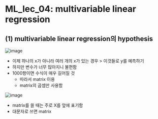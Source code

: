 # ML_lec_04: multivariable linear regression

## (1) multivariable linear regression의 hypothesis

![image](https://user-images.githubusercontent.com/28600272/43896643-81b4410c-9c14-11e8-8843-595810533857.png)

- 이제 하나의 x가 아니라 여러 개의 x가 있는 경우 > 이것들로 y를 예측하기 
- 하지만 변수가 너무 많아지니 불편함 
- 1000항이면 수식이 매우 길어질 것 
  - 따라서 matrix 이용 
  - matrix의 곱셈만 사용함 

![image](https://user-images.githubusercontent.com/28600272/43896727-c6afce02-9c14-11e8-9f94-bbc4b207e3c3.png)
 
- matrix를 쓸 때는 주로 X를 앞에 표기함
- 대문자로 쓰면 matrix 



